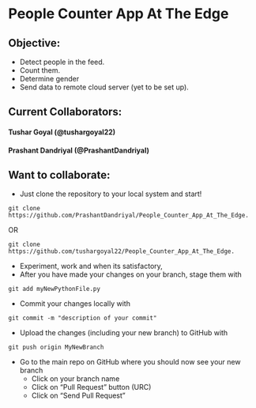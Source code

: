 # People Counter App At The Edge

## Objective:
- Detect people in the feed.
- Count them.
- Determine gender
- Send data to remote cloud server (yet to be set up).

## Current Collaborators:
#### Tushar Goyal (@tushargoyal22)
#### Prashant Dandriyal (@PrashantDandriyal)

## Want to collaborate:
- Just clone the repository to your local system and start!

```git
git clone https://github.com/PrashantDandriyal/People_Counter_App_At_The_Edge.
```
  OR                                     
                                    
``` git
git clone https://github.com/tushargoyal22/People_Counter_App_At_The_Edge.
```                                    
- Experiment, work and when its satisfactory,
- After you have made your changes on your branch, stage them with

 ```git
 git add myNewPythonFile.py
 ```
- Commit your changes locally with 

 ```git
 git commit -m "description of your commit"
 ```
- Upload the changes (including your new branch) to GitHub with 

```git
git push origin MyNewBranch
```
- Go to the main repo on GitHub where you should now see your new branch
  - Click on your branch name
  - Click on “Pull Request” button (URC)
  - Click on “Send Pull Request”
